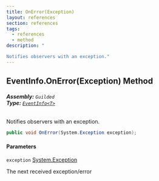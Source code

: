 ```yaml
---
title: OnError(Exception)
layout: references
section: references
tags:
  - references
  - method
description: "

Notifies observers with an exception."
---
```


## EventInfo<T>.OnError(Exception) Method
###### **Assembly:** `Guilded`<br/>**Type:** [`EventInfo<T>`](EventInfo_T_ 'Guilded.EventInfo<T>')

Notifies observers with an exception.

```csharp
public void OnError(System.Exception exception);
```
#### Parameters

<a name='Guilded.EventInfo_T_.OnError(System.Exception).exception'></a>

`exception` [System.Exception](https://docs.microsoft.com/en-us/dotnet/api/System.Exception 'System.Exception')

The next received exception/error